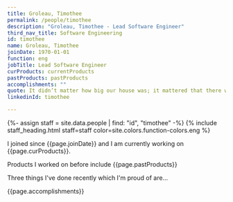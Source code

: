 ```yaml
---
title: Groleau, Timothee
permalink: /people/timothee
description: "Groleau, Timothee - Lead Software Engineer"
third_nav_title: Software Engineering
id: timothee
name: Groleau, Timothee
joinDate: 1970-01-01
function: eng
jobTitle: Lead Software Engineer
curProducts: currentProducts
pastProducts: pastProducts
accomplishments: ""
quote: It didn’t matter how big our house was; it mattered that there was love in it.
linkedinId: timothee

---
```


{%- assign staff = site.data.people | find: "id", "timothee" -%}
{% include staff_heading.html staff=staff color=site.colors.function-colors.eng %}

<p>I joined since {{page.joinDate}} and I am currently working on {{page.curProducts}}.</p>

<p>Products I worked on before include {{page.pastProducts}}</p>

<p>Three things I've done recently which I'm proud of are...</p>
{{page.accomplishments}}
